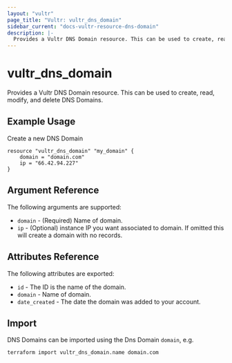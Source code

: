 ```yaml
---
layout: "vultr"
page_title: "Vultr: vultr_dns_domain"
sidebar_current: "docs-vultr-resource-dns-domain"
description: |-
  Provides a Vultr DNS Domain resource. This can be used to create, read, modify, and delete DNS Domains.
---
```


# vultr_dns_domain

Provides a Vultr DNS Domain resource. This can be used to create, read, modify, and delete DNS Domains.

## Example Usage

Create a new DNS Domain

```hcl
resource "vultr_dns_domain" "my_domain" {
	domain = "domain.com"
	ip = "66.42.94.227"
}
```

## Argument Reference

The following arguments are supported:

* `domain` - (Required) Name of domain.
* `ip` - (Optional) instance IP you want associated to domain. If omitted this will create a domain with no records.

## Attributes Reference

The following attributes are exported:

* `id` - The ID is the name of the domain.
* `domain` -  Name of domain.
* `date_created` - The date the domain was added to your account.

## Import

DNS Domains can be imported using the Dns Domain `domain`, e.g.

```
terraform import vultr_dns_domain.name domain.com
```